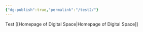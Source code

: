```yaml
---
{"dg-publish":true,"permalink":"/test2/"}
---
```


Test
[[Homepage of Digital Space|Homepage of Digital Space]]